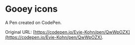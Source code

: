 # Gooey icons

A Pen created on CodePen.

Original URL: [https://codepen.io/Evie-Kohn/pen/QwWpOZX](https://codepen.io/Evie-Kohn/pen/QwWpOZX).

